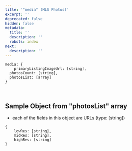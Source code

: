 ```yaml
---
title: '"media" (MLS Photos)'
excerpt: ''
deprecated: false
hidden: false
metadata:
  title: ''
  description: ''
  robots: index
next:
  description: ''
---
```

```
media: { 
	primaryListingImageUrl: [string],
  photosCount: [string],
  photosList: [array]
}
```

<br />

## Sample Object from "photosList" array

* each of the fields in this object are URLs (type: \[string])

```
{
    lowRes: [string],
    midRes: [string],
    highRes: [string]
}
```
